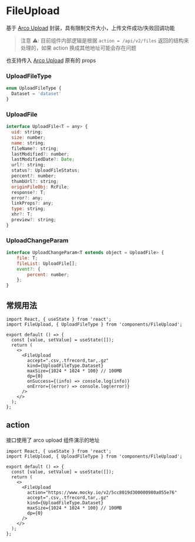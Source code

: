 # FileUpload

基于 [Arco Upload](xxx) 封装，具有限制文件大小，上传文件成功/失败回调功能

> 注意 ⚠️: 目前组件内部逻辑是根据 `action = /api/v2/files` 返回的结构来处理的，如果 action 换成其他地址可能会存在问题

<API src="components/FileUpload/index.tsx"></API>

也支持传入 [Arco Upload](xxx) 原有的 props

### UploadFileType

```jsx | pure
enum UploadFileType {
  Dataset = 'dataset'
}
```

### UploadFile

```jsx | pure
interface UploadFile<T = any> {
  uid: string;
  size: number;
  name: string;
  fileName?: string;
  lastModified?: number;
  lastModifiedDate?: Date;
  url?: string;
  status?: UploadFileStatus;
  percent?: number;
  thumbUrl?: string;
  originFileObj: RcFile;
  response?: T;
  error?: any;
  linkProps?: any;
  type: string;
  xhr?: T;
  preview?: string;
}
```

### UploadChangeParam

```jsx | pure
interface UploadChangeParam<T extends object = UploadFile> {
    file: T;
    fileList: UploadFile[];
    event?: {
        percent: number;
    };
}
```

## 常规用法

```tsx
import React, { useState } from 'react';
import FileUpload, { UploadFileType } from 'components/FileUpload';

export default () => {
  const [value, setValue] = useState([]);
  return (
    <>
      <FileUpload
        accept=".csv,.tfrecord,tar,.gz"
        kind={UploadFileType.Dataset}
        maxSize={1024 * 1024 * 100} // 100MB
        dp={0}
        onSuccess={(info) => console.log(info)}
        onError={(error) => console.log(error)}
      />
    </>
  );
};
```

## action

接口使用了 arco upload 组件演示的地址

```tsx
import React, { useState } from 'react';
import FileUpload, { UploadFileType } from 'components/FileUpload';

export default () => {
  const [value, setValue] = useState([]);
  return (
    <>
      <FileUpload
        action="https://www.mocky.io/v2/5cc8019d300000980a055e76"
        accept=".csv,.tfrecord,tar,.gz"
        kind={UploadFileType.Dataset}
        maxSize={1024 * 1024 * 100} // 100MB
        dp={0}
      />
    </>
  );
};
```
